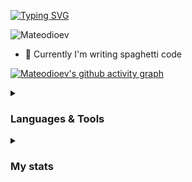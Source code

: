 [![Typing SVG](https://readme-typing-svg.demolab.com?font=Fira+Code&pause=5500&center=true&vCenter=true&repeat=false&random=false&width=450&lines=Hi+there%2C+I'm+Mateodioev+%3C%2F%3E)](https://git.io/typing-svg)

![Mateodioev](https://komarev.com/ghpvc/?username=Mateodioev&color=blue&style=plastic&label=Views)


- 🔭 Currently I'm writing spaghetti code

[![Mateodioev's github activity graph](https://github-readme-activity-graph.vercel.app/graph?username=Mateodioev&theme=tokyo-night)](https://github.com/ashutosh00710/github-readme-activity-graph)

<details>
    <summary><h3>Languages & Tools</h3></summary>
    <table>
        <tr>
            <td align="center">
                <img src="https://img.shields.io/badge/php-%23777BB4.svg?style=for-the-badge&logo=php&logoColor=white">
            </td>
            <td align="center">
                <img src="https://img.shields.io/badge/GIT-E44C30?style=for-the-badge&logo=git&logoColor=white">
            </td>
            <td align="center">
                <img src="https://img.shields.io/badge/-JavaScript-%23F7DF1C?style=flat-square&logo=javascript&logoColor=000000&labelColor=%23F7DF1C&color=%23FFCE5A">
            </td>
            <td align="center">
                <img src="https://img.shields.io/badge/-Docker-fff?&logo=Docker">
            </td>
            <td align="center">
                <img src="https://img.shields.io/badge/go-%2300ADD8.svg?style=for-the-badge&logo=go&logoColor=white">
            </td>
        </tr>
    </table>
</details>

<details>
    <summary><h3>My stats</h3></summary>
    <table>
        <tr>
            <td>
                <img src="https://github-readme-stats.vercel.app/api?username=Mateodioev&show_icons=true&theme=github_dark">
            </td>
            <td>
                <img src="https://github-readme-stats.vercel.app/api/top-langs/?username=Mateodioev&theme=outrun&layout=compact">
            </td>
        </tr>
    </table>
</details>
